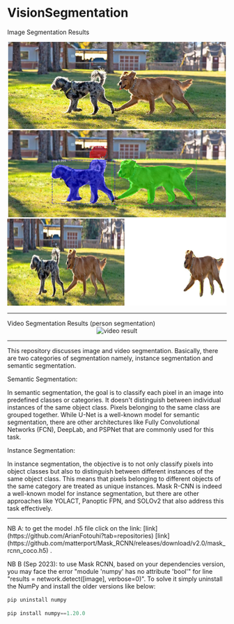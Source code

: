 # VisionSegmentation

Image Segmentation Results
<div style="text-align:center;">
  
  <img src="./asset/dog.jpg" alt="input image"  height="200">
  <img src="./asset/image_result1.jpg" alt="result"  height="200">
  <img src="./asset/image_result2.jpg" alt="result" height="200">

</div>
<hr>
Video Segmentation Results (person segmentation)
<div style="text-align:center;">
  
  <img src="./asset/video_result.gif" alt="video result">
</div>
<hr>
This repository discusses image and video segmentation. Basically, there are two categories of segmentation namely, instance segmentation and semantic segmentation.

Semantic Segmentation:

In semantic segmentation, the goal is to classify each pixel in an image into predefined classes or categories.
It doesn't distinguish between individual instances of the same object class. Pixels belonging to the same class are grouped together.
While U-Net is a well-known model for semantic segmentation, there are other architectures like Fully Convolutional Networks (FCN), DeepLab, and PSPNet that are commonly used for this task.


Instance Segmentation:

In instance segmentation, the objective is to not only classify pixels into object classes but also to distinguish between different instances of the same object class.
This means that pixels belonging to different objects of the same category are treated as unique instances.
Mask R-CNN is indeed a well-known model for instance segmentation, but there are other approaches like YOLACT, Panoptic FPN, and SOLOv2 that also address this task effectively.

<hr>
NB A: to get the model .h5 file click on the link: [link](https://github.com/ArianFotouhi?tab=repositories)
[link](https://github.com/matterport/Mask_RCNN/releases/download/v2.0/mask_rcnn_coco.h5) .

NB B (Sep 2023): to use Mask RCNN, based on your dependencies version, you may face the error "module 'numpy' has no attribute 'bool'" for line "results = network.detect([image], verbose=0)". To solve it simply uninstall the NumPy and install the older versions like below:

```python
pip uninstall numpy
```

```python
pip install numpy==1.20.0
```
